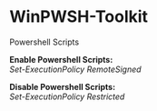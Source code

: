 # WinPWSH-Toolkit
Powershell Scripts 

<b>Enable Powershell Scripts:</b>
<br><i>Set-ExecutionPolicy RemoteSigned</i>

<b>Disable Powershell Scripts:</b>
<br><i>Set-ExecutionPolicy Restricted</i>

